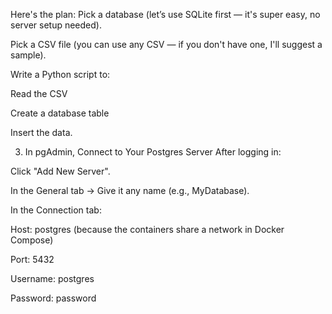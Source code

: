Here's the plan:
Pick a database (let’s use SQLite first — it's super easy, no server setup needed).

Pick a CSV file (you can use any CSV — if you don't have one, I'll suggest a sample).

Write a Python script to:

Read the CSV

Create a database table

Insert the data.



3. In pgAdmin, Connect to Your Postgres Server
After logging in:

Click "Add New Server".

In the General tab → Give it any name (e.g., MyDatabase).

In the Connection tab:

Host: postgres (because the containers share a network in Docker Compose)

Port: 5432

Username: postgres

Password: password